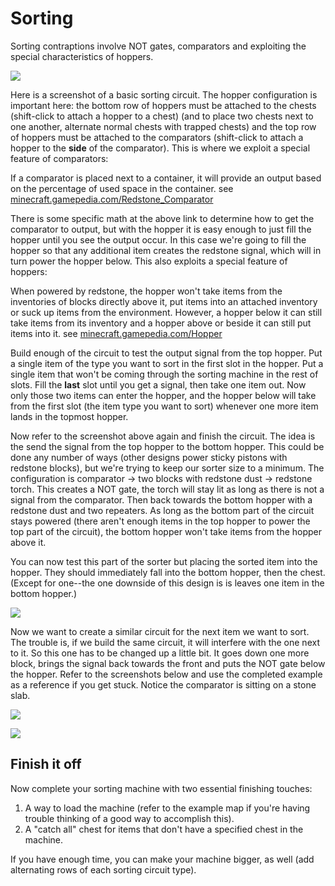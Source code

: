 # Sorting

Sorting contraptions involve NOT gates, comparators and exploiting the special characteristics of hoppers.

![](images/appendices/appendix_7/sorter-first_circuit.png)

Here is a screenshot of a basic sorting circuit. The hopper configuration is important here: the bottom row of hoppers must be attached to the chests (shift-click to attach a hopper to a chest) (and to place two chests next to one another, alternate normal chests with trapped chests) and the top row of hoppers must be attached to the comparators (shift-click to attach a hopper to the **side** of the comparator). This is where we exploit a special feature of comparators:

If a comparator is placed next to a container, it will provide an output based on the percentage of used space in the container. see [minecraft.gamepedia.com/Redstone_Comparator](http://minecraft.gamepedia.com/Redstone_Comparator)

There is some specific math at the above link to determine how to get the comparator to output, but with the hopper it is easy enough to just fill the hopper until you see the output occur. In this case we're going to fill the hopper so that any additional item creates the redstone signal, which will in turn power the hopper below. This also exploits a special feature of hoppers:

When powered by redstone, the hopper won't take items from the inventories of blocks directly above it, put items into an attached inventory or suck up items from the environment. However, a hopper below it can still take items from its inventory and a hopper above or beside it can still put items into it. see [minecraft.gamepedia.com/Hopper](http://minecraft.gamepedia.com/Hopper)

Build enough of the circuit to test the output signal from the top hopper. Put a single item of the type you want to sort in the first slot in the hopper. Put a single item that won't be coming through the sorting machine in the rest of slots. Fill the **last** slot until you get a signal, then take one item out. Now only those two items can enter the hopper, and the hopper below will take from the first slot (the item type you want to sort) whenever one more item lands in the topmost hopper.

Now refer to the screenshot above again and finish the circuit. The idea is the send the signal from the top hopper to the bottom hopper. This could be done any number of ways (other designs power sticky pistons with redstone blocks), but we're trying to keep our sorter size to a minimum. The configuration is comparator → two blocks with redstone dust → redstone torch. This creates a NOT gate, the torch will stay lit as long as there is not a signal from the comparator. Then back towards the bottom hopper with a redstone dust and two repeaters. As long as the bottom part of the circuit stays powered (there aren't enough items in the top hopper to power the top part of the circuit), the bottom hopper won't take items from the hopper above it.

You can now test this part of the sorter but placing the sorted item into the hopper. They should immediately fall into the bottom hopper, then the chest. (Except for one--the one downside of this design is is leaves one item in the bottom hopper.)

![](images/appendices/appendix_7/sorter-testing_hopper.png)

Now we want to create a similar circuit for the next item we want to sort. The trouble is, if we build the same circuit, it will interfere with the one next to it. So this one has to be changed up a little bit. It goes down one more block, brings the signal back towards the front and puts the NOT gate below the hopper. Refer to the screenshots below and use the completed example as a reference if you get stuck. Notice the comparator is sitting on a stone slab.

![](images/appendices/appendix_7/sorter-second_circuit_one.png)

![](images/appendices/appendix_7/sorter-second_circuit_two.png)

## Finish it off

Now complete your sorting machine with two essential finishing touches:

1. A way to load the machine (refer to the example map if you're having trouble thinking of a good way to accomplish this).
1. A "catch all" chest for items that don't have a specified chest in the machine.

If you have enough time, you can make your machine bigger, as well (add alternating rows of each sorting circuit type).
